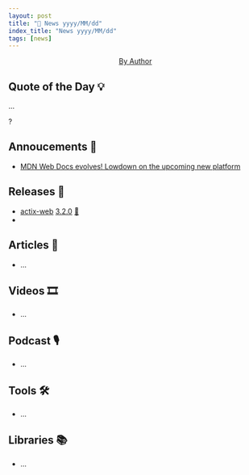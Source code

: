 ```yaml
---
layout: post
title: "📜 News yyyy/MM/dd"
index_title: "News yyyy/MM/dd"
tags: [news]
---
```


<a href="">
  <img src=""
     alt=""
     class="image">
</a>

<div style="text-align:center">
   <a href="">By Author</a>
</div>

## Quote of the Day 💡

...

?

## Annoucements 🥁

- [MDN Web Docs evolves! Lowdown on the upcoming new platform](https://hacks.mozilla.org/2020/10/mdn-web-docs-evolves-lowdown-on-the-upcoming-new-platform)

## Releases 🥳

- [actix-web](https://github.com/actix/actix-web) [3.2.0](https://github.com/actix/actix-web/releases/tag/web-v3.2.0) [🦀](https://www.rust-lang.org "#rust")
- []() []()

## Articles 📜

- ...

## Videos 🎞

- ...

## Podcast 🎙

- ...

## Tools 🛠

- ...

## Libraries 📚

- ...

